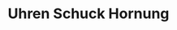 ---
title: "Uhren Schuck Hornung"
url: /sontheim-an-der-brenz/uhren-schuck-hornung/
shop: Schmuck
---